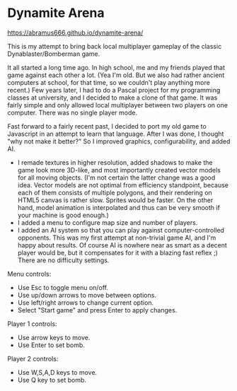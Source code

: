 # Dynamite Arena
https://abramus666.github.io/dynamite-arena/

This is my attempt to bring back local multiplayer gameplay of the classic Dynablaster/Bomberman game.

It all started a long time ago. In high school, me and my friends played that game against each other a lot. (Yea I'm old. But we also had rather ancient computers at school, for that time, so we couldn't play anything more recent.) Few years later, I had to do a Pascal project for my programming classes at university, and I decided to make a clone of that game. It was fairly simple and only allowed local multiplayer between two players on one computer. There was no single player mode.

Fast forward to a fairly recent past, I decided to port my old game to Javascript in an attempt to learn that language. After I was done, I thought "why not make it better?" So I improved graphics, configurability, and added AI.
- I remade textures in higher resolution, added shadows to make the game look more 3D-like, and most importantly created vector models for all moving objects. (I'm not certain the latter change was a good idea. Vector models are not optimal from efficiency standpoint, because each of them consists of multiple polygons, and their rendering on HTML5 canvas is rather slow. Sprites would be faster. On the other hand, model animation is interpolated and thus can be very smooth if your machine is good enough.)
- I added a menu to configure map size and number of players.
- I added an AI system so that you can play against computer-controlled opponents. This was my first attempt at non-trivial game AI, and I'm happy about results. Of course AI is nowhere near as smart as a decent player would be, but it compensates for it with a blazing fast reflex ;) There are no difficulty settings.

Menu controls:
- Use Esc to toggle menu on/off.
- Use up/down arrows to move between options.
- Use left/right arrows to change current option.
- Select "Start game" and press Enter to apply changes.

Player 1 controls:
- Use arrow keys to move.
- Use Enter to set bomb.

Player 2 controls:
- Use W,S,A,D keys to move.
- Use Q key to set bomb.
